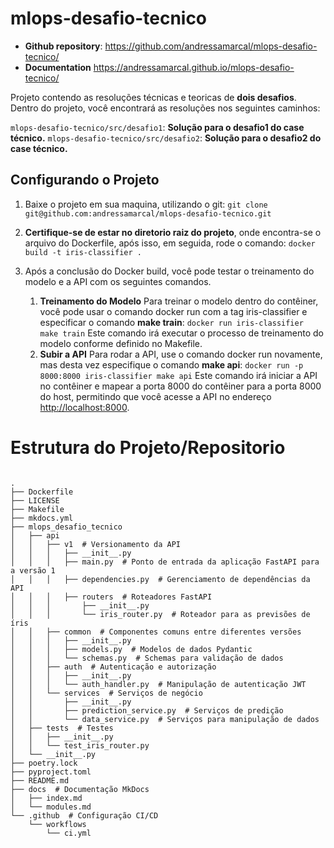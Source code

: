 # mlops-desafio-tecnico

- **Github repository**: <https://github.com/andressamarcal/mlops-desafio-tecnico/>
- **Documentation** <https://andressamarcal.github.io/mlops-desafio-tecnico/>

Projeto contendo as resoluções técnicas e teoricas de **dois desafios**.
Dentro do projeto, você encontrará as resoluções nos seguintes caminhos:

`mlops-desafio-tecnico/src/desafio1`: **Solução para o desafio1 do case técnico.**
`mlops-desafio-tecnico/src/desafio2`: **Solução para o desafio2 do case técnico.**

## Configurando o Projeto

1. Baixe o projeto em sua maquina, utilizando o git:
   `git clone git@github.com:andressamarcal/mlops-desafio-tecnico.git`

2. **Certifique-se de estar no diretorio raiz do projeto**, onde encontra-se o arquivo do Dockerfile, após isso, em seguida, rode o comando:
   `docker build -t iris-classifier .`

3. Após a conclusão do Docker build, você pode testar o treinamento do modelo e a API com os seguintes comandos.
   1. **Treinamento do Modelo**
      Para treinar o modelo dentro do contêiner, você pode usar o comando docker run com a tag iris-classifier e especificar o comando
      **make train**:
      `docker run iris-classifier make train`
      Este comando irá executar o processo de treinamento do modelo conforme definido no Makefile.
   1. **Subir a API**
      Para rodar a API, use o comando docker run novamente, mas desta vez especifique o comando **make api**:
      `docker run -p 8000:8000 iris-classifier make api`
      Este comando irá iniciar a API no contêiner e mapear a porta 8000 do contêiner para a porta 8000 do host, permitindo que você acesse a API no endereço <http://localhost:8000>.

# Estrutura do Projeto/Repositorio

```

.
├── Dockerfile
├── LICENSE
├── Makefile
├── mkdocs.yml
├── mlops_desafio_tecnico
│   ├── api
│   │   ├── v1  # Versionamento da API
│   │   │   ├── __init__.py
│   │   │   ├── main.py  # Ponto de entrada da aplicação FastAPI para a versão 1
│   │   │   ├── dependencies.py  # Gerenciamento de dependências da API
│   │   │   ├── routers  # Roteadores FastAPI
│   │   │       ├── __init__.py
│   │   │       └── iris_router.py  # Roteador para as previsões de íris
│   │   ├── common  # Componentes comuns entre diferentes versões
│   │   │   ├── __init__.py
│   │   │   ├── models.py  # Modelos de dados Pydantic
│   │   │   └── schemas.py  # Schemas para validação de dados
│   │   ├── auth  # Autenticação e autorização
│   │   │   ├── __init__.py
│   │   │   └── auth_handler.py  # Manipulação de autenticação JWT
│   │   └── services  # Serviços de negócio
│   │       ├── __init__.py
│   │       ├── prediction_service.py  # Serviços de predição
│   │       └── data_service.py  # Serviços para manipulação de dados
│   ├── tests  # Testes
│   │   ├── __init__.py
│   │   └── test_iris_router.py
│   └── __init__.py
├── poetry.lock
├── pyproject.toml
├── README.md
├── docs  # Documentação MkDocs
│   ├── index.md
│   └── modules.md
└── .github  # Configuração CI/CD
    └── workflows
        └── ci.yml

```
